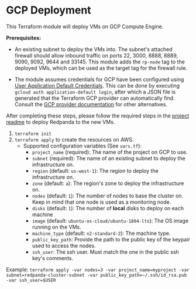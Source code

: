 # GCP Deployment

This Terraform module will deploy VMs on GCP Compute Engine.

**Prerequisites:**

- An existing subnet to deploy the VMs into. The subnet's attached firewall should allow inbound traffic on ports 22, 3000, 8888, 8889, 9090, 9092, 9644 and 33145. This module adds the `rp-node` tag to the deployed VMs, which can be used as the target tag for the firewall rule.

- The module assumes credentials for GCP have been configured using 
  [User Application Default Credentials](https://cloud.google.com/sdk/gcloud/reference/auth/application-default). This can be done by executing `gcloud auth application-default login`, after which a JSON file is generated that the Terraform GCP provider can automatically find. Consult the [GCP provider documentation](https://registry.terraform.io/providers/hashicorp/google/latest/docs/guides/provider_reference) for other alternatives.

After completing these steps, please follow the required steps in the [project readme](../README.md) to deploy Redpanda to the new VMs.

1. `terraform init`
2. `terraform apply` to create the resources on AWS.
    - Supported configuration variables (See `vars.tf`):
        - `project_name` (required): The name of the project on GCP to use.
        - `subnet` (required): The name of an existing subnet to deploy the infrastructure on.
        - `region` (default: `us-west-1`): The region to deploy the infrastructure on.
        - `zone` (default: `a`): The region's zone to deploy the infrastructure on.
        - `nodes` (default: `1`): The number of nodes to base the cluster on. Keep in mind that one node is used as a monitoring node.
        - `disks` (default: `1`): The number of **local** disks to deploy on each machine
        - `image` (default: `ubuntu-os-cloud/ubuntu-1804-lts`): The OS image running on the VMs.
        - `machine_type` (default: `n2-standard-2`): The machine type.
        - `public_key_path`: Provide the path to the public key of the keypair used to access the nodes.
        - `ssh_user`: The ssh user. Must match the one in the public ssh key's comments.

  Example: `terraform apply -var nodes=3 -var project_name=myproject -var subnet=redpanda-cluster-subnet -var public_key_path=~/.ssh/id_rsa.pub -var ssh_user=$USER`

